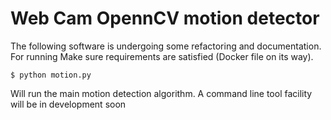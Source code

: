 # Web Cam OpennCV motion detector

The following software is undergoing some refactoring and documentation. For running
Make sure requirements are satisfied (Docker file on its way).

    $ python motion.py

Will run the main motion detection algorithm. A command line tool facility will be in development soon